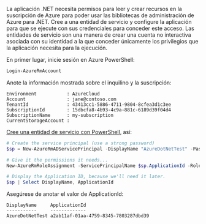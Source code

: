 La aplicación .NET necesita permisos para leer y crear recursos en la suscripción de Azure para poder usar las bibliotecas de administración de Azure para .NET. Cree a una entidad de servicio y configure la aplicación para que se ejecute con sus credenciales para conceder este acceso. Las entidades de servicio son una manera de crear una cuenta no interactiva asociada con su identidad a la que conceder únicamente los privilegios que la aplicación necesita para la ejecución.

En primer lugar, inicie sesión en Azure PowerShell:

```powershell
Login-AzureRmAccount
```

Anote la información mostrada sobre el inquilino y la suscripción:

```plaintext
Environment           : AzureCloud
Account               : jane@contoso.com
TenantId              : 43413cc1-5886-4711-9804-8cfea3d1c3ee
SubscriptionId        : 15dbcfa8-4b93-4c9a-881c-6189d39f04d4
SubscriptionName      : my-subscription
CurrentStorageAccount : 
```

[Cree una entidad de servicio con PowerShell](/powershell/azure/create-azure-service-principal-azureps), así:

```powershell
# Create the service principal (use a strong password)
$sp = New-AzureRmADServicePrincipal -DisplayName "AzureDotNetTest" -Password "password"

# Give it the permissions it needs...
New-AzureRmRoleAssignment -ServicePrincipalName $sp.ApplicationId -RoleDefinitionName Contributor

# Display the Application ID, because we'll need it later.
$sp | Select DisplayName, ApplicationId
```

Asegúrese de anotar el valor de ApplicationId:

```plaintext
DisplayName     ApplicationId
-----------     -------------
AzureDotNetTest a2ab11af-01aa-4759-8345-7803287dbd39
```
